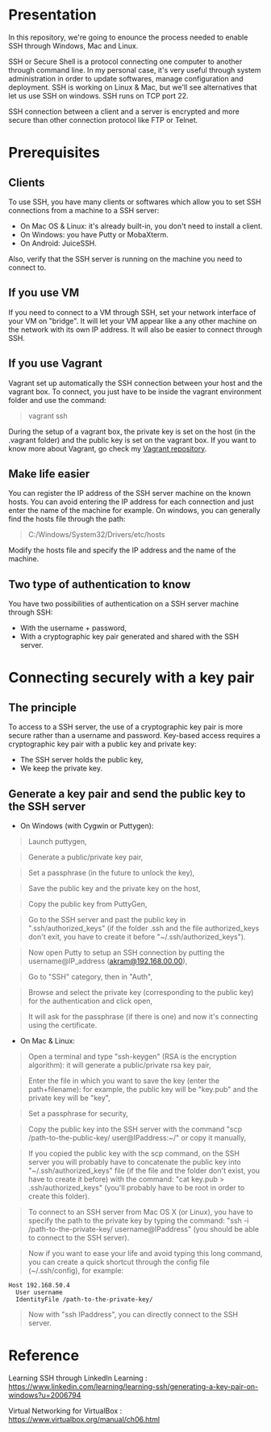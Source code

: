 # Presentation
In this repository, we're going to enounce the process needed to enable SSH through Windows, Mac and Linux.

SSH or Secure Shell is a protocol connecting one computer to another through command line. In my personal case, it's very useful through system administration in order to update softwares, manage configuration and deployment. SSH is working on Linux & Mac, but we'll see alternatives that let us use SSH on windows. SSH runs on TCP port 22.

SSH connection between a client and a server is encrypted and more secure than other connection protocol like FTP or Telnet.

# Prerequisites

## Clients

To use SSH, you have many clients or softwares which allow you to set SSH connections from a machine to a SSH server:

- On Mac OS & Linux: it's already built-in, you don't need to install a client.
- On Windows: you have Putty or MobaXterm.
- On Android: JuiceSSH.

Also, verify that the SSH server is running on the machine you need to connect to.

## If you use VM

If you need to connect to a VM through SSH, set your network interface of your VM on "bridge". It will let your VM appear like a any other machine on the network with its own IP address. It will also be easier to connect through SSH.

## If you use Vagrant

Vagrant set up automatically the SSH connection between your host and the vagrant box. To connect, you just have to be inside the vagrant environment folder and use the command:
>vagrant ssh

During the setup of a vagrant box, the private key is set on the host (in the .vagrant folder) and the public key is set on the vagrant box. If you want to know more about Vagrant, go check my [Vagrant repository](https://github.com/liquid4teur/Vagrant).

## Make life easier

You can register the IP address of the SSH server machine on the known hosts. You can avoid entering the IP address for each connection and just enter the name of the machine for example. On windows, you can generally find the hosts file through the path:

>C:/Windows/System32/Drivers/etc/hosts

Modify the hosts file and specify the IP address and the name of the machine.

## Two type of authentication to know

You have two possibilities of authentication on a SSH server machine through SSH:

- With the username + password, 
- With a cryptographic key pair generated and shared with the SSH server.

# Connecting securely with a key pair

## The principle

To access to a SSH server, the use of a cryptographic key pair is more secure rather than a username and password. Key-based access requires a cryptographic key pair with a public key and private key:
- The SSH server holds the public key, 
- We keep the private key.

## Generate a key pair and send the public key to the SSH server

- On Windows (with Cygwin or Puttygen):

>Launch puttygen,

>Generate a public/private key pair,

>Set a passphrase (in the future to unlock the key),

>Save the public key and the private key on the host,

>Copy the public key from PuttyGen,

>Go to the SSH server and past the public key in ".ssh/authorized_keys" (if the folder .ssh and the file authorized_keys don't exit, you have to create it before "~/.ssh/authorized_keys").

>Now open Putty to setup an SSH connection by putting the username@IP_address (akram@192.168.00.00),

>Go to "SSH" category, then in "Auth",

>Browse and select the private key (corresponding to the public key) for the authentication and click open, 

>It will ask for the passphrase (if there is one) and now it's connecting using the certificate.

- On Mac & Linux: 

>Open a terminal and type "ssh-keygen" (RSA is the encryption algorithm): it will generate a public/private rsa key pair,

>Enter the file in which you want to save the key (enter the path+filename): for example, the public key will be "key.pub" and the private key will be "key",

>Set a passphrase for security, 

>Copy the public key into the SSH server with the command "scp /path-to-the-public-key/ user@IPaddress:~/" or copy it manually,

>If you copied the public key with the scp command, on the SSH server you will probably have to concatenate the public key into "~/.ssh/authorized_keys" file (if the file and the folder don't exist, you have to create it before) with the command: "cat key.pub > .ssh/authorized_keys" (you'll probably have to be root in order to create this folder).

>To connect to an SSH server from Mac OS X (or Linux), you have to specify the path to the private key by typing the command: "ssh -i /path-to-the-private-key/ username@IPaddress" (you should be able to connect to the SSH server).

>Now if you want to ease your life and avoid typing this long command, you can create a quick shortcut through the config file (~/.ssh/config), for example:

```
Host 192.168.50.4
  User username
  IdentityFile /path-to-the-private-key/
```

>Now with "ssh IPaddress", you can directly connect to the SSH server.

# Reference

Learning SSH through LinkedIn Learning : https://www.linkedin.com/learning/learning-ssh/generating-a-key-pair-on-windows?u=2006794

Virtual Networking for VirtualBox : https://www.virtualbox.org/manual/ch06.html